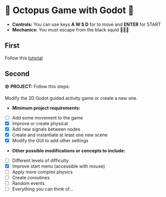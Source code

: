 # 🐙 Octopus Game with Godot 🐙

* **Controls:** You can use keys **A W S D** for to move and **ENTER** for START
* **Mechanics:** You must escape from the black squid 🦑🦑🦑

## First
Follow this [tutorial](https://docs.godotengine.org/en/stable/getting_started/first_2d_game/index.html) 

## Second
🟢 **PROJECT:** Follow this steps:

Modify the 2D Godot guided activity game or create a new one.

* **Minimum project requirements:**

- [ ] Add some movement to the game
- [X] Improve or create physical
- [X] Add new signals between nodes
- [X] Create and instantiate at least one new scene
- [X] Modify the GUI to add other settings

* **Other possible modifications or concepts to include:**

- [ ] Different levels of difficulty
- [X] Improve start menu (accessible with mouse)
- [ ] Apply more complex physics
- [ ] Create coroutines
- [ ] Random events
- [ ] Everything you can think of...
